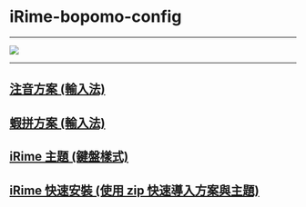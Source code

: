 # iRime-bopomo-config

---

![](https://github.com/copy0401/irime-bopomo-config/raw/master/images/reverse_lookup.gif)

---

## [注音方案 (輸入法)](https://github.com/copy0401/irime-bopomo-config/tree/master/schema/bopomo_onion)

## [蝦拼方案 (輸入法)](https://github.com/copy0401/irime-bopomo-config/tree/master/schema/xiapin)

## [iRime 主題 (鍵盤樣式)](https://github.com/copy0401/irime-bopomo-config/tree/master/theme)

## [iRime 快速安裝 (使用 zip 快速導入方案與主題)](https://github.com/copy0401/irime-bopomo-config/tree/master/zip)

